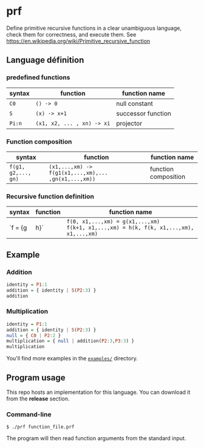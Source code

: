 # prf
Define primitive recursive functions in a clear unambiguous language, check them for correctness, and execute them.
See https://en.wikipedia.org/wiki/Primitive_recursive_function

## Language définition
### predefined functions
syntax | function | function name
--- | --- | ---
`C0` | `() -> 0` | null constant
`S`  | `(x) -> x+1` | successor function
`Pi:n`|  `(x1, x2, ... , xn) -> xi` | projector
### Function composition
syntax | function | function name
--- | --- | ---
`f(g1, g2,..., gn)` | `(x1,...,xm) -> f(g1(x1,...,xm),... ,gn(x1,...,xm))` | function composition
### Recursive function definition
syntax | function | function name
--- | --- | ---
`f = {g|h}` | `f(0, x1,...,xm) = g(x1,...,xm)` <br> `f(k+1, x1,...,xm) = h(k, f(k, x1,...,xm), x1,...,xm)` | recursive function

## Example
### Addition
```hs
identity = P1:1
addition = { identity | S(P2:3) }
addition
```
### Multiplication
```hs
identity = P1:1
addition = { identity | S(P2:3) }
null = { C0 | P2:2 }
multiplication = { null | addition(P2:3,P3:3) }
multiplication
```

You'll find more examples in the [`examples/`](https://github.com/lovasoa/prf/tree/master/examples) directory.

## Program usage
This repo hosts an implementation for this language. You can download it from the **release** section.
### Command-line
`$ ./prf function_file.prf`

The program will then read function arguments from the standard input.
